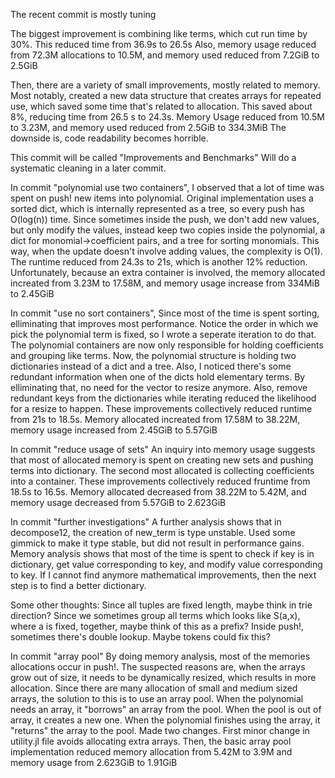 The recent commit is mostly tuning

The biggest improvement is combining like terms, which cut run time by 30%.
This reduced time from 36.9s to 26.5s
Also, memory usage reduced from 72.3M allocations to 10.5M, and memory used reduced
from 7.2GiB to 2.5GiB

Then, there are a variety of small improvements, mostly related to memory.
Most notably, created a new data structure that creates arrays for repeated use, which saved some time
that's related to allocation.
This saved about 8%, reducing time from 26.5 s to 24.3s.
Memory Usage reduced from 10.5M to 3.23M, and memory used reduced from 2.5GiB to 334.3MiB
The downside is, code readability becomes horrible.

This commit will be called "Improvements and Benchmarks"
Will do a systematic cleaning in a later commit.

In commit "polynomial use two containers",
I observed that a lot of time was spent on push! new items into polynomial.
Original implementation uses a sorted dict, which is internally represented as a tree, so
every push has O(log(n)) time.
Since sometimes inside the push, we don't add new values, but only modify the values, instead keep
two copies inside the polynomial, a dict for monomial->coefficient pairs, and a tree for sorting
monomials.
This way, when the update doesn't involve adding values, the complexity is O(1).
The runtime reduced from 24.3s to 21s, which is another 12% reduction. Unfortunately, because
an extra container is involved, the memory allocated increated from 3.23M to 17.58M, and memory usage
increase from 334MiB to 2.45GiB

In commit "use no sort containers",
Since most of the time is spent sorting, elliminating that improves most performance.
Notice the order in which we pick the polynomial term is fixed, so I wrote a seperate iteration to
do that. The polynomial containers are now only responsible for holding coefficients and grouping
like terms.
Now, the polynomial structure is holding two dictionaries instead of a dict and a tree.
Also, I noticed there's some redundant information when one of the dicts hold elementary terms.
By elliminating that, no need for the vector to resize anymore.
Also, remove redundant keys from the dictionaries while iterating reduced the likelihood for a resize
to happen.
These improvements collectively reduced runtime from 21s to 18.5s. Memory allocated increated from
17.58M to 38.22M, memory usage increased from 2.45GiB to 5.57GiB

In commit "reduce usage of sets"
An inquiry into memory usage suggests that most of allocated memory is spent on creating new sets
and pushing terms into dictionary. The second most allocated is collecting coefficients into a container.
These improvements collectively reduced fruntime from 18.5s to 16.5s.
Memory allocated decreased from 38.22M to 5.42M, and memory usage decreased from 5.57GiB to 2.623GiB

In commit "further investigations"
A further analysis shows that in decompose12, the creation of new_term is type unstable. Used some
gimmick to make it type stable, but did not result in performance gains.
Memory analysis shows that most of the time is spent to check if key is in dictionary, get value
corresponding to key, and modify value corresponding to key. If I cannot find anymore mathematical
improvements, then the next step is to find a better dictionary.

Some other thoughts:
Since all tuples are fixed length, maybe think in trie direction?
Since we sometimes group all terms which looks like S(a,x), where a is fixed, together, maybe
think of this as a prefix?
Inside push!, sometimes there's double lookup. Maybe tokens could fix this?

In commit "array pool"
By doing memory analysis, most of the memories allocations occur in push!. The suspected reasons
are, when the arrays grow out of size, it needs to be dynamically resized, which results in more
allocation. Since there are many allocation of small and medium sized arrays, the solution to this
is to use an array pool. When the polynomial needs an array, it "borrows" an array from the pool.
When the pool is out of array, it creates a new one. When the polynomial finishes using the array,
it "returns" the array to the pool.
Made two changes. First minor change in utility.jl file avoids allocating extra arrays.
Then, the basic array pool implementation reduced memory allocation from 5.42M to 3.9M and memory
usage from 2.623GiB to 1.91GiB
